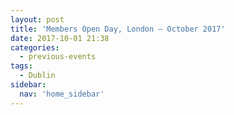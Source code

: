 ```yaml
---
layout: post
title: 'Members Open Day, London – October 2017'
date: 2017-10-01 21:38
categories:
  - previous-events
tags:
  - Dublin
sidebar:
  nav: 'home_sidebar'
---
```

